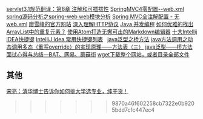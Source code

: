 [servlet3.1规范翻译：第8章 注解和可插拔性](http://blog.csdn.net/mhmyqn/article/details/8551797)
[SpringMVC4零配置--web.xml](http://hanqunfeng.iteye.com/blog/2114967)
[spring源码分析之spring-web web模块分析](http://www.cnblogs.com/davidwang456/p/4443942.html)
[Spring MVC全注解配置 - 无web.xml](http://sgyyz.blog.51cto.com/5069360/1575102)
[廖雪峰的官方网站](http://www.liaoxuefeng.com/)
[深入理解HTTP协议](http://www.blogjava.net/zjusuyong/articles/304788.html)
[Java 并发编程](http://www.cnblogs.com/paddix/p/5374810.html)
[如何优雅的找出ArrayList中的重复元素？](https://segmentfault.com/q/1010000008051168/a-1020000008052451)
[使用Atom打造无懈可击的Markdown编辑器](http://www.cnblogs.com/libin-1/p/6638165.html)
[十大Intellij IDEA快捷键](http://blog.csdn.net/dc_726/article/details/42784275)
[IntelliJ Idea 常用快捷键列表](http://www.cnblogs.com/zhangpengshou/p/5366413.html)  
[java泛型之桥方法](http://www.cnblogs.com/momooy/p/4931896.html)
[java方法调用之动态调用多态（重写override）的实现原理——方法表（三）](http://blog.csdn.net/fan2012huan/article/details/51007517)
[java泛型——桥方法](http://blog.csdn.net/pacosonswjtu/article/details/50374131)
[面试心得与总结—BAT、网易、蘑菇街](http://www.importnew.com/22637.html)
[wget下载整个网站，或者目录全部文件](http://www.cnblogs.com/k98091518/p/5830410.html)



## 其他
[宋亮：清华博士告诉你如何挑大学选专业，纯干货！](http://www.guancha.cn/songliang/2017_07_10_417309_s.shtml)
>>>>>>> 9870a46f602258cb7322e0b9205bdd7cfc447ec4

